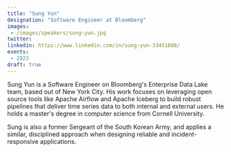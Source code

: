 ```yaml
---
title: "Sung Yun"
designation: "Software Engineer at Bloomberg"
images:
 - /images/speakers/sung-yun.jpg
twitter: 
linkedin: https://www.linkedin.com/in/sung-yun-33451688/
events:
 - 2023
draft: true
---
```


Sung Yun is a Software Engineer on Bloomberg's Enterprise Data Lake team, based out of New York City. His work focuses on leveraging open source tools like Apache Airflow and Apache Iceberg to build robust pipelines that deliver time series data to both internal and external users. He holds a master's degree in computer science from Cornell University.



Sung is also a former Sergeant of the South Korean Army, and applies a similar, disciplined approach when designing reliable and incident-responsive applications.